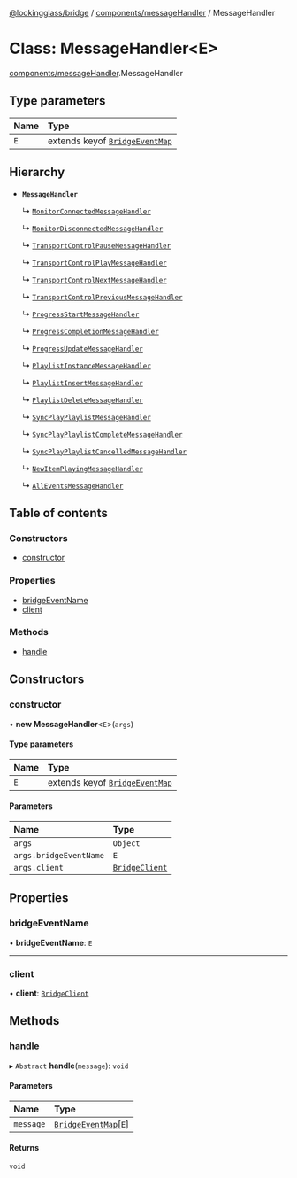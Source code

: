[@lookingglass/bridge](../README.md) / [components/messageHandler](../modules/components_messageHandler.md) / MessageHandler

# Class: MessageHandler<E\>

[components/messageHandler](../modules/components_messageHandler.md).MessageHandler

## Type parameters

| Name | Type |
| :------ | :------ |
| `E` | extends keyof [`BridgeEventMap`](../modules/schemas_schema_events.md#bridgeeventmap) |

## Hierarchy

- **`MessageHandler`**

  ↳ [`MonitorConnectedMessageHandler`](components_messageHandler.MonitorConnectedMessageHandler.md)

  ↳ [`MonitorDisconnectedMessageHandler`](components_messageHandler.MonitorDisconnectedMessageHandler.md)

  ↳ [`TransportControlPauseMessageHandler`](components_messageHandler.TransportControlPauseMessageHandler.md)

  ↳ [`TransportControlPlayMessageHandler`](components_messageHandler.TransportControlPlayMessageHandler.md)

  ↳ [`TransportControlNextMessageHandler`](components_messageHandler.TransportControlNextMessageHandler.md)

  ↳ [`TransportControlPreviousMessageHandler`](components_messageHandler.TransportControlPreviousMessageHandler.md)

  ↳ [`ProgressStartMessageHandler`](components_messageHandler.ProgressStartMessageHandler.md)

  ↳ [`ProgressCompletionMessageHandler`](components_messageHandler.ProgressCompletionMessageHandler.md)

  ↳ [`ProgressUpdateMessageHandler`](components_messageHandler.ProgressUpdateMessageHandler.md)

  ↳ [`PlaylistInstanceMessageHandler`](components_messageHandler.PlaylistInstanceMessageHandler.md)

  ↳ [`PlaylistInsertMessageHandler`](components_messageHandler.PlaylistInsertMessageHandler.md)

  ↳ [`PlaylistDeleteMessageHandler`](components_messageHandler.PlaylistDeleteMessageHandler.md)

  ↳ [`SyncPlayPlaylistMessageHandler`](components_messageHandler.SyncPlayPlaylistMessageHandler.md)

  ↳ [`SyncPlayPlaylistCompleteMessageHandler`](components_messageHandler.SyncPlayPlaylistCompleteMessageHandler.md)

  ↳ [`SyncPlayPlaylistCancelledMessageHandler`](components_messageHandler.SyncPlayPlaylistCancelledMessageHandler.md)

  ↳ [`NewItemPlayingMessageHandler`](components_messageHandler.NewItemPlayingMessageHandler.md)

  ↳ [`AllEventsMessageHandler`](components_messageHandler.AllEventsMessageHandler.md)

## Table of contents

### Constructors

- [constructor](components_messageHandler.MessageHandler.md#constructor)

### Properties

- [bridgeEventName](components_messageHandler.MessageHandler.md#bridgeeventname)
- [client](components_messageHandler.MessageHandler.md#client)

### Methods

- [handle](components_messageHandler.MessageHandler.md#handle)

## Constructors

### constructor

• **new MessageHandler**<`E`\>(`args`)

#### Type parameters

| Name | Type |
| :------ | :------ |
| `E` | extends keyof [`BridgeEventMap`](../modules/schemas_schema_events.md#bridgeeventmap) |

#### Parameters

| Name | Type |
| :------ | :------ |
| `args` | `Object` |
| `args.bridgeEventName` | `E` |
| `args.client` | [`BridgeClient`](client_BridgeClient.BridgeClient.md) |

## Properties

### bridgeEventName

• **bridgeEventName**: `E`

___

### client

• **client**: [`BridgeClient`](client_BridgeClient.BridgeClient.md)

## Methods

### handle

▸ `Abstract` **handle**(`message`): `void`

#### Parameters

| Name | Type |
| :------ | :------ |
| `message` | [`BridgeEventMap`](../modules/schemas_schema_events.md#bridgeeventmap)[`E`] |

#### Returns

`void`
